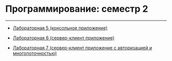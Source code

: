 
# Программирование: семестр 2
---

- [Лабораторная 5 (консольное приложение)](./lab5/readme.md)

- [Лабораторная 6 (сервер-клиент приложение)](./lab6/readme.md)

- [Лабораторная 7 (сервер-клиент приложение с авторизацией и многопоточностью)](./lab7/readme.md)